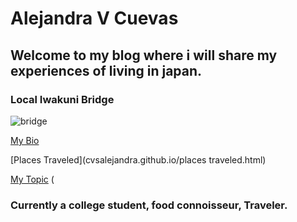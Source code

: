 # Alejandra V Cuevas 
##  Welcome to my blog where i will share my experiences of living in japan.
### Local Iwakuni Bridge 

![bridge](http://www.japan-guide.com/g2/6177_03.jpg)

[My Bio](bio.html)

[Places Traveled](cvsalejandra.github.io/places traveled.html) 
   

[My Topic](cvsalejandra.github.io/topic.html) (
     
### Currently a college student, food connoisseur, Traveler. 
  

